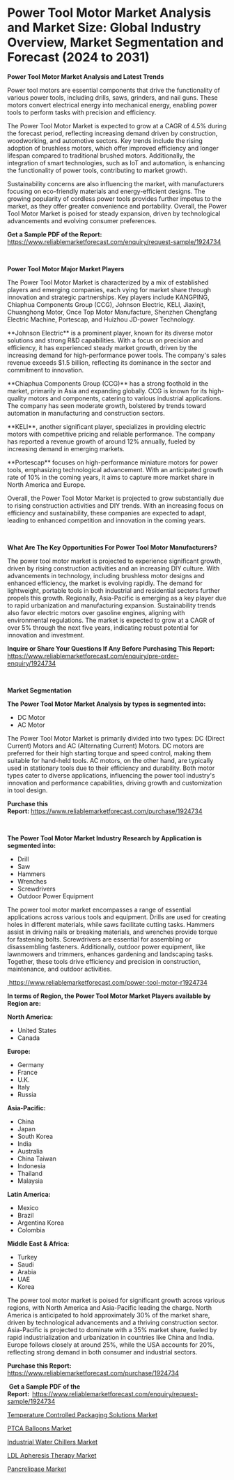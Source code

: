 <p><h1>Power Tool Motor Market Analysis and Market Size: Global Industry Overview, Market Segmentation and Forecast (2024 to 2031)</h1></p><p><strong>Power Tool Motor Market Analysis and Latest Trends</strong></p>
<p><p>Power tool motors are essential components that drive the functionality of various power tools, including drills, saws, grinders, and nail guns. These motors convert electrical energy into mechanical energy, enabling power tools to perform tasks with precision and efficiency. </p><p>The Power Tool Motor Market is expected to grow at a CAGR of 4.5% during the forecast period, reflecting increasing demand driven by construction, woodworking, and automotive sectors. Key trends include the rising adoption of brushless motors, which offer improved efficiency and longer lifespan compared to traditional brushed motors. Additionally, the integration of smart technologies, such as IoT and automation, is enhancing the functionality of power tools, contributing to market growth. </p><p>Sustainability concerns are also influencing the market, with manufacturers focusing on eco-friendly materials and energy-efficient designs. The growing popularity of cordless power tools provides further impetus to the market, as they offer greater convenience and portability. Overall, the Power Tool Motor Market is poised for steady expansion, driven by technological advancements and evolving consumer preferences.</p></p>
<p><strong>Get a Sample PDF of the Report:&nbsp;</strong> <a href="https://www.reliablemarketforecast.com/enquiry/request-sample/1924734?utm_campaign=1530&utm_medium=2&utm_source=Github&utm_content=ia&utm_term=24102024&utm_id=power-tool-motor">https://www.reliablemarketforecast.com/enquiry/request-sample/1924734</a></p>
<p>&nbsp;</p>
<p><strong>Power Tool Motor Major Market Players</strong></p>
<p><p>The Power Tool Motor Market is characterized by a mix of established players and emerging companies, each vying for market share through innovation and strategic partnerships. Key players include KANGPING, Chiaphua Components Group (CCG), Johnson Electric, KELI, Jiaxinjt, Chuanghong Motor, Once Top Motor Manufacture, Shenzhen Chengfang Electric Machine, Portescap, and Huizhou JD-power Technology.</p><p>**Johnson Electric** is a prominent player, known for its diverse motor solutions and strong R&D capabilities. With a focus on precision and efficiency, it has experienced steady market growth, driven by the increasing demand for high-performance power tools. The company's sales revenue exceeds $1.5 billion, reflecting its dominance in the sector and commitment to innovation.</p><p>**Chiaphua Components Group (CCG)** has a strong foothold in the market, primarily in Asia and expanding globally. CCG is known for its high-quality motors and components, catering to various industrial applications. The company has seen moderate growth, bolstered by trends toward automation in manufacturing and construction sectors.</p><p>**KELI**, another significant player, specializes in providing electric motors with competitive pricing and reliable performance. The company has reported a revenue growth of around 12% annually, fueled by increasing demand in emerging markets.</p><p>**Portescap** focuses on high-performance miniature motors for power tools, emphasizing technological advancement. With an anticipated growth rate of 10% in the coming years, it aims to capture more market share in North America and Europe.</p><p>Overall, the Power Tool Motor Market is projected to grow substantially due to rising construction activities and DIY trends. With an increasing focus on efficiency and sustainability, these companies are expected to adapt, leading to enhanced competition and innovation in the coming years.</p></p>
<p>&nbsp;</p>
<p><strong>What Are The Key Opportunities For Power Tool Motor Manufacturers?</strong></p>
<p><p>The power tool motor market is projected to experience significant growth, driven by rising construction activities and an increasing DIY culture. With advancements in technology, including brushless motor designs and enhanced efficiency, the market is evolving rapidly. The demand for lightweight, portable tools in both industrial and residential sectors further propels this growth. Regionally, Asia-Pacific is emerging as a key player due to rapid urbanization and manufacturing expansion. Sustainability trends also favor electric motors over gasoline engines, aligning with environmental regulations. The market is expected to grow at a CAGR of over 5% through the next five years, indicating robust potential for innovation and investment.</p></p>
<p><strong>Inquire or Share Your Questions If Any Before Purchasing This Report:</strong> <a href="https://www.reliablemarketforecast.com/enquiry/pre-order-enquiry/1924734?utm_campaign=1530&utm_medium=2&utm_source=Github&utm_content=ia&utm_term=24102024&utm_id=power-tool-motor">https://www.reliablemarketforecast.com/enquiry/pre-order-enquiry/1924734</a></p>
<p>&nbsp;</p>
<p><strong>Market Segmentation</strong></p>
<p><strong>The Power Tool Motor Market Analysis by types is segmented into:</strong></p>
<p><ul><li>DC Motor</li><li>AC Motor</li></ul></p>
<p><p>The Power Tool Motor Market is primarily divided into two types: DC (Direct Current) Motors and AC (Alternating Current) Motors. DC motors are preferred for their high starting torque and speed control, making them suitable for hand-held tools. AC motors, on the other hand, are typically used in stationary tools due to their efficiency and durability. Both motor types cater to diverse applications, influencing the power tool industry's innovation and performance capabilities, driving growth and customization in tool design.</p></p>
<p><strong>Purchase this Report:&nbsp;</strong><a href="https://www.reliablemarketforecast.com/purchase/1924734?utm_campaign=1530&utm_medium=2&utm_source=Github&utm_content=ia&utm_term=24102024&utm_id=power-tool-motor">https://www.reliablemarketforecast.com/purchase/1924734</a></p>
<p>&nbsp;</p>
<p><strong>The Power Tool Motor Market Industry Research by Application is segmented into:</strong></p>
<p><ul><li>Drill</li><li>Saw</li><li>Hammers</li><li>Wrenches</li><li>Screwdrivers</li><li>Outdoor Power Equipment</li></ul></p>
<p><p>The power tool motor market encompasses a range of essential applications across various tools and equipment. Drills are used for creating holes in different materials, while saws facilitate cutting tasks. Hammers assist in driving nails or breaking materials, and wrenches provide torque for fastening bolts. Screwdrivers are essential for assembling or disassembling fasteners. Additionally, outdoor power equipment, like lawnmowers and trimmers, enhances gardening and landscaping tasks. Together, these tools drive efficiency and precision in construction, maintenance, and outdoor activities.</p></p>
<p><a href="https://www.reliablemarketforecast.com/power-tool-motor-r1924734?utm_campaign=1530&utm_medium=2&utm_source=Github&utm_content=ia&utm_term=24102024&utm_id=power-tool-motor">&nbsp;https://www.reliablemarketforecast.com/power-tool-motor-r1924734</a></p>
<p><strong>In terms of Region, the Power Tool Motor Market Players available by Region are:</strong></p>
<p>
    <p> <strong> North America: </strong>
        <ul>
            <li>United States</li>
            <li>Canada</li>
        </ul>
        </p> 
    <p> <strong> Europe: </strong>
        <ul>
            <li>Germany</li>
            <li>France</li>
            <li>U.K.</li>
            <li>Italy</li>
            <li>Russia</li>
        </ul>
        </p> 
    <p> <strong> Asia-Pacific: </strong>
        <ul>
            <li>China</li>
            <li>Japan</li>
            <li>South Korea</li>
            <li>India</li>
            <li>Australia</li>
            <li>China Taiwan</li>
            <li>Indonesia</li>
            <li>Thailand</li>
            <li>Malaysia</li>
        </ul>
        </p> 
    <p> <strong> Latin America: </strong>
        <ul>
            <li>Mexico</li>
            <li>Brazil</li>
            <li>Argentina Korea</li>
            <li>Colombia</li>
        </ul>
        </p> 
    <p> <strong> Middle East & Africa: </strong>
        <ul>
            <li>Turkey</li>
            <li>Saudi</li>
            <li>Arabia</li>
            <li>UAE</li>
            <li>Korea</li>
        </ul>
    </p>
    </p>
<p><p>The power tool motor market is poised for significant growth across various regions, with North America and Asia-Pacific leading the charge. North America is anticipated to hold approximately 30% of the market share, driven by technological advancements and a thriving construction sector. Asia-Pacific is projected to dominate with a 35% market share, fueled by rapid industrialization and urbanization in countries like China and India. Europe follows closely at around 25%, while the USA accounts for 20%, reflecting strong demand in both consumer and industrial sectors.</p></p>
<p><strong>Purchase this Report: </strong><a href="https://www.reliablemarketforecast.com/purchase/1924734?utm_campaign=1530&utm_medium=2&utm_source=Github&utm_content=ia&utm_term=24102024&utm_id=power-tool-motor">https://www.reliablemarketforecast.com/purchase/1924734</a></p>
<p>&nbsp;<strong>Get a Sample PDF of the Report:&nbsp;&nbsp;</strong><a href="https://www.reliablemarketforecast.com/enquiry/request-sample/1924734?utm_campaign=1530&utm_medium=2&utm_source=Github&utm_content=ia&utm_term=24102024&utm_id=power-tool-motor">https://www.reliablemarketforecast.com/enquiry/request-sample/1924734</a></p>
<p><strong></strong></p>
<p><p><a href="https://www.linkedin.com/pulse/emerging-trends-temperature-controlled-packaging-solutions-ybkzc?utm_campaign=1530&utm_medium=2&utm_source=Github&utm_content=ia&utm_term=24102024&utm_id=power-tool-motor">Temperature Controlled Packaging Solutions Market</a></p><p><a href="https://github.com/seemagartingsvo/Market-Research-Report-List-1/blob/main/ptca-balloons-market.md?utm_campaign=1530&utm_medium=2&utm_source=Github&utm_content=ia&utm_term=24102024&utm_id=power-tool-motor">PTCA Balloons Market</a></p><p><a href="https://issuu.com/reportprime-2/docs/industrial-water-chillers-market-si_7b937a1d95fa2d?utm_campaign=1530&utm_medium=2&utm_source=Github&utm_content=ia&utm_term=24102024&utm_id=power-tool-motor">Industrial Water Chillers Market</a></p><p><a href="https://github.com/lesavftol/Market-Research-Report-List-1/blob/main/ldl-apheresis-therapy-market.md?utm_campaign=1530&utm_medium=2&utm_source=Github&utm_content=ia&utm_term=24102024&utm_id=power-tool-motor">LDL Apheresis Therapy Market</a></p><p><a href="https://www.linkedin.com/pulse/pancrelipase-market-regional-outlook-competition-2024-2031-jgrpe?utm_campaign=1530&utm_medium=2&utm_source=Github&utm_content=ia&utm_term=24102024&utm_id=power-tool-motor">Pancrelipase Market</a></p></p>